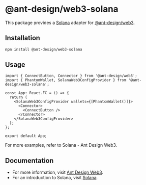 # @ant-design/web3-solana

This package provides a [Solana](https://solana.com) adapter for [@ant-design/web3](https://www.npmjs.com/package/@ant-design/web3).

## Installation

```bash
npm install @ant-design/web3-solana
```

## Usage

```tsx
import { ConnectButton, Connector } from '@ant-design/web3';
import { PhantomWallet, SolanaWeb3ConfigProvider } from '@ant-design/web3-solana';

const App: React.FC = () => {
  return (
    <SolanaWeb3ConfigProvider wallets={[PhantomWallet()]}>
      <Connector>
        <ConnectButton />
      </Connector>
    </SolanaWeb3ConfigProvider>
  );
};

export default App;
```

For more examples, refer to Solana - Ant Design Web3.

## Documentation

- For more information, visit [Ant Design Web3](https://web3.ant.design).
- For an introduction to Solana, visit [Solana](https://solana.com).
